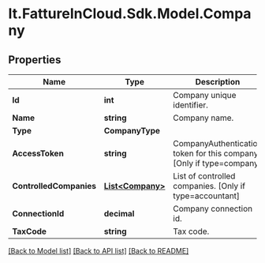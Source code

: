 # It.FattureInCloud.Sdk.Model.Company

## Properties

Name | Type | Description | Notes
------------ | ------------- | ------------- | -------------
**Id** | **int** | Company unique identifier. | [optional] 
**Name** | **string** | Company name. | [optional] 
**Type** | **CompanyType** |  | [optional] 
**AccessToken** | **string** | CompanyAuthentication token for this company. [Only if type&#x3D;company] | [optional] 
**ControlledCompanies** | [**List&lt;Company&gt;**](Company.md) | List of controlled companies. [Only if type&#x3D;accountant] | [optional] 
**ConnectionId** | **decimal** | Company connection id. | [optional] 
**TaxCode** | **string** | Tax code. | [optional] 

[[Back to Model list]](../README.md#documentation-for-models) [[Back to API list]](../README.md#documentation-for-api-endpoints) [[Back to README]](../README.md)

